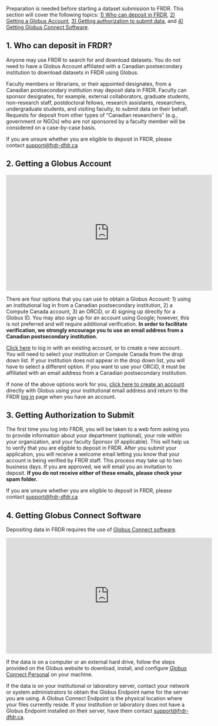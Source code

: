 ﻿
Preparation is needed before starting a dataset submission to FRDR. This section will cover the following topics: [1) Who can deposit in FRDR](before_depositing.md#1-who-can-deposit-in-frdr), [2) Getting a Globus Account](before_depositing.md#2-getting-a-globus-account), [3) Getting authorization to submit data](before_depositing.md#3-getting-authorization-to-submit), and [4) Getting Globus Connect Software](before_depositing.md#4-getting-globus-connect-software).

## 1. Who can deposit in FRDR?

Anyone may use FRDR to search for and download datasets. You do not need to have a Globus Account affiliated with a Canadian postsecondary institution to download datasets in FRDR using Globus.

Faculty members or librarians, or their appointed designates, from a Canadian postsecondary institution may deposit data in FRDR. Faculty can sponsor designates, for example, external collaborators, graduate students, non-research staff, postdoctoral fellows, research assistants, researchers, undergraduate students, and visiting faculty, to submit data on their behalf. Requests for deposit from other types of “Canadian researchers” (e.g., government or NGOs) who are not sponsored by a faculty member will be considered on a case-by-case basis.

If you are unsure whether you are eligible to deposit in FRDR, please contact [support@frdr-dfdr.ca](mailto:support@frdr-dfdr.ca)

## 2. Getting a Globus Account

<p style="text-align: center;"><iframe src="https://www.youtube.com/embed/Amj-RpT_y2c/" width="560" height="315" frameborder="0" allowfullscreen="allowfullscreen"></iframe></p>

There are four options that you can use to obtain a Globus Account: 1) using an institutional log in from a Canadian postsecondary institution, 2) a Compute Canada account, 3) an ORCiD, or 4) signing up directly for a Globus ID. You may also sign up for an account using Google; however, this is not preferred and will require additional verification. **In order to facilitate verification, we strongly encourage you to use an email address from a Canadian postsecondary institution.**

[Click here](https://www.frdr-dfdr.ca/repo/PublishDashboard) to log in with an existing account, or to create a new account. You will need to select your institution or Compute Canada from the drop down list. If your institution does not appear in the drop down list, you will have to select a different option. If you want to use your ORCiD, it must be affiliated with an email address from a Canadian postsecondary institution.

If none of the above options work for you, [click here to create an account](https://www.globusid.org/create) directly with Globus using your institutional email address and return to the FRDR [log in](https://www.frdr-dfdr.ca/repo/PublishDashboard) page when you have an account.

## 3. Getting Authorization to Submit

The first time you log into FRDR, you will be taken to a web form asking you to provide information about your department (optional), your role within your organization, and your faculty Sponsor (if applicable). This will help us to verify that you are eligible to deposit in FRDR. After you submit your application, you will receive a welcome email letting you know that your account is being verified by FRDR staff. This process may take up to two business days. If you are approved, we will email you an invitation to deposit. **If you do not receive either of these emails, please check your spam folder.**

If you are unsure whether you are eligible to deposit in FRDR, please contact [support@frdr-dfdr.ca](mailto:support@frdr-dfdr.ca)

## 4. Getting Globus Connect Software

Depositing data in FRDR requires the use of [Globus Connect software](https://www.globus.org/globus-connect).

<p style="text-align: center;"><iframe src="https://www.youtube.com/embed/NJYTl3yhRl4/" width="560" height="315" frameborder="0" allowfullscreen="allowfullscreen"></iframe></p>

If the data is on a computer or an external hard drive, follow the steps provided on the Globus website to download, install, and configure [Globus Connect Personal](https://www.globus.org/globus-connect-personal) on your machine.

If the data is on your institutional or laboratory server, contact your network or system administrators to obtain the Globus Endpoint name for the server you are using. A Globus Connect Endpoint is the physical location where your files currently reside. If your institution or laboratory does not have a Globus Endpoint installed on their server, have them contact [support@frdr-dfdr.ca](mailto:support@frdr-dfdr.ca).
